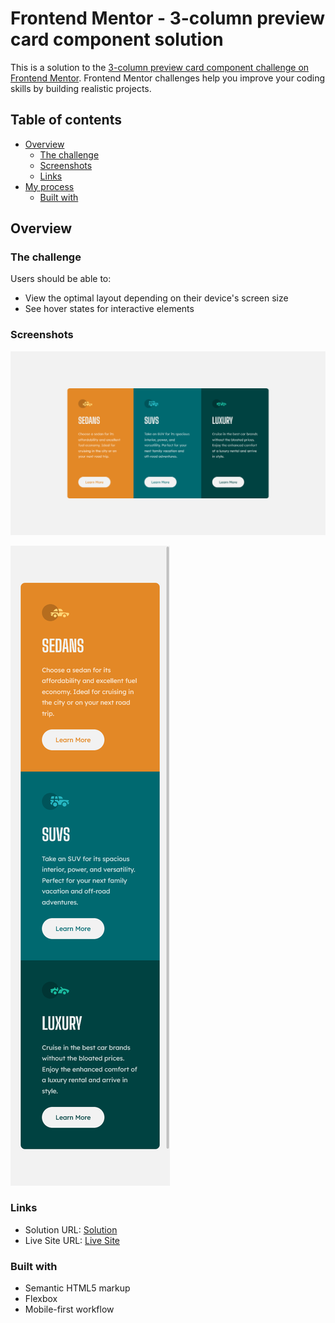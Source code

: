 # Frontend Mentor - 3-column preview card component solution

This is a solution to the [3-column preview card component challenge on Frontend Mentor](https://www.frontendmentor.io/challenges/3column-preview-card-component-pH92eAR2-). Frontend Mentor challenges help you improve your coding skills by building realistic projects. 

## Table of contents

- [Overview](#overview)
  - [The challenge](#the-challenge)
  - [Screenshots](#screenshot)
  - [Links](#links)
- [My process](#my-process)
  - [Built with](#built-with)

## Overview

### The challenge

Users should be able to:

- View the optimal layout depending on their device's screen size
- See hover states for interactive elements

### Screenshots

![](./screenshot.png)

![](./mobile-screenshot.png)

### Links

- Solution URL: [Solution](https://www.frontendmentor.io/solutions/3column-preview-card-using-flexbox-nzP8ntkfi)
- Live Site URL: [Live Site](https://egemendemir.github.io/frontend-practice/3-column-preview-card-component-main/)

### Built with

- Semantic HTML5 markup
- Flexbox
- Mobile-first workflow